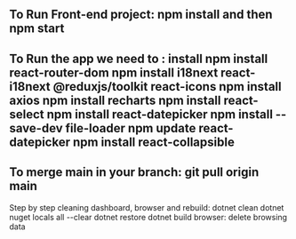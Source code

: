 ## To Run Front-end project: npm install and then npm start

To Run the app we need to : install npm install react-router-dom
npm install i18next react-i18next @reduxjs/toolkit react-icons
npm install axios
npm install recharts
npm install react-select
npm install react-datepicker
npm install --save-dev file-loader
npm update react-datepicker
npm install react-collapsible
--------------------------
To merge main in your branch: git pull origin main
--------------------------
Step by step cleaning dashboard, browser and rebuild:
dotnet clean
dotnet nuget locals all --clear
dotnet restore
dotnet build
browser: delete browsing data
